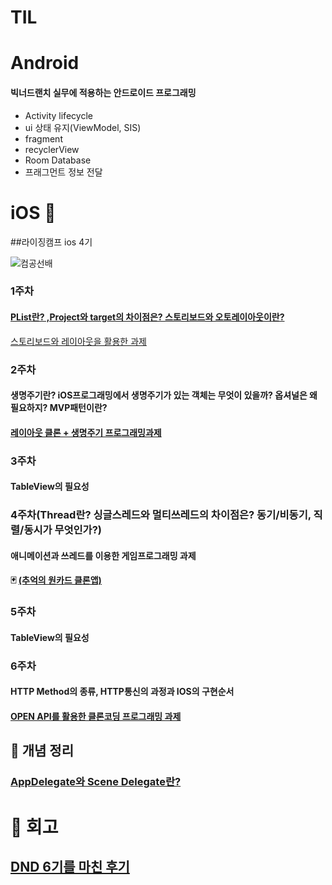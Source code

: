 # TIL



 
# Android 


#### 빅너드랜치 실무에 적용하는 안드로이드 프로그래밍
- Activity lifecycle
- ui 상태 유지(ViewModel, SIS)
- fragment
- recyclerView
- Room Database
- 프래그먼트 정보 전달


# iOS 🍎
##라이징캠프 ios 4기

![컴공선배](https://user-images.githubusercontent.com/68258365/160659532-e5cc5e89-4340-4840-940a-6b665fb75e7e.png)         

### 1주차
 #### [PList란? ,Project와 target의 차이점은? 스토리보드와 오토레이아웃이란?](https://eigen.tistory.com/4)      
 [스토리보드와 레이아웃을 활용한 과제](https://github.com/eigen98/TIL/tree/master/Today-I-Learned-main/IOS/RC_4th_coupang)      
 
### 2주차 
#### 생명주기란? iOS프로그래밍에서 생명주기가 있는 객체는 무엇이 있을까? 옵셔널은 왜 필요하지? MVP패턴이란?
#### [레이아웃 클론 + 생명주기 프로그래밍과제](https://github.com/eigen98/TIL/tree/master/Today-I-Learned-main/IOS/RC_4th_Pomodoro)

### 3주차

#### TableView의 필요성

### 4주차(Thread란? 싱글스레드와 멀티쓰레드의 차이점은? 동기/비동기, 직렬/동시가 무엇인가?)  
#### 애니메이션과 쓰레드를 이용한 게임프로그래밍 과제  
#### 🃏 [(추억의 원카드 클론앱)](https://github.com/eigen98/TIL/tree/master/Today-I-Learned-main/IOS/RC_4th_CardGame)

### 5주차
#### TableView의 필요성

### 6주차
#### HTTP Method의 종류, HTTP통신의 과정과 IOS의 구현순서
#### [OPEN API를 활용한 클론코딩 프로그래밍 과제](https://github.com/eigen98/TIL/tree/master/Today-I-Learned-main/IOS/RC_4th_MangoPlate)


## 💾 개념 정리 
### [AppDelegate와 Scene Delegate란?](https://eigen.tistory.com/3)



# 📒 회고

## [DND 6기를 마친 후기](https://eigen.tistory.com/2)

